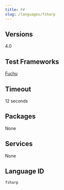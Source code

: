 ```yaml
---
title: F#
slug: /languages/fsharp
---
```



## Versions
4.0
## Test Frameworks
[Fuchu](https://github.com/mausch/Fuchu)
## Timeout
12 seconds
## Packages
None 
## Services
None
## Language ID
`fsharp`
